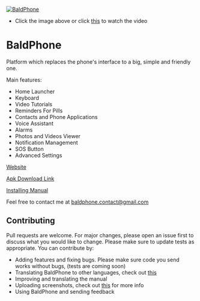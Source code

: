 [![BaldPhone](https://raw.githubusercontent.com/UriahShaulMandel/BaldPhone/master/logo/rectangle.png)](https://www.youtube.com/watch?v=G33E4XQp_Xw)
 - Click the image above or click [this](https://www.youtube.com/watch?v=G33E4XQp_Xw) to watch the video


# BaldPhone
Platform which replaces the phone's interface to a big, simple and friendly one.

Main features:
 - Home Launcher
 - Keyboard
 - Video Tutorials
 - Reminders For Pills
 - Contacts and Phone Applications
 - Voice Assistant
 - Alarms
 - Photos and Videos Viewer
 - Notification Management
 - SOS Button
 - Advanced Settings
 


[Website](https://sites.google.com/view/baldphone)

[Apk Download Link](https://github.com/UriahShaulMandel/BaldPhone/raw/master/apks/app-release.apk) 

[Installing Manual](https://github.com/UriahShaulMandel/BaldPhone/raw/master/manual/Manual%20hebrew.pdf)

Feel free to contact me at baldphone.contact@gmail.com

## Contributing
Pull requests are welcome. For major changes, please open an issue first to discuss what you would like to change.
Please make sure to update tests as appropriate.
You can contribute by:
  - Adding features and fixing bugs. Please make sure code you send works without bugs, (tests are coming soon)    
  - Translating BaldPhone to other languages, check out [this](https://github.com/UriahShaulMandel/BaldPhone/blob/master/translating/TRANSLATING.md)
  - Improving and translating the manual 
  - Uploading screenshots, check out [this](https://github.com/UriahShaulMandel/BaldPhone/blob/master/screenshots/SCREENSHOTS.md) for more info 
  - Using BaldPhone and sending feedback

   




